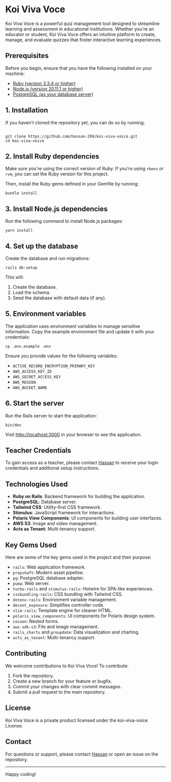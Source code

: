 # Koi Viva Voce

Koi Viva Voce is a powerful quiz management tool designed to streamline learning and assessment in educational institutions. Whether you're an educator or student, Koi Viva Voce offers an intuitive platform to create, manage, and evaluate quizzes that foster interactive learning experiences.

## Prerequisites

Before you begin, ensure that you have the following installed on your machine:

- [Ruby (version 3.3.4 or higher)](https://www.ruby-lang.org/en/downloads/)
- [Node.js (version 20.11.1 or higher)](https://nodejs.org/)
- [PostgreSQL (as your database server)](https://www.postgresql.org/download/)

## 1. Installation

If you haven't cloned the repository yet, you can do so by running:

```

git clone https://github.com/hassan-299/koi-viva-voice.git
cd koi-viva-voice
```

## 2. Install Ruby dependencies

Make sure you're using the correct version of Ruby. If you're using `rbenv` or `rvm`, you can set the Ruby version for this project.

Then, install the Ruby gems defined in your Gemfile by running:

```
bundle install
```

## 3. Install Node.js dependencies

Run the following command to install Node.js packages:

```
yarn install
```

## 4. Set up the database

Create the database and run migrations:

```
rails db:setup
```

This will:

1. Create the database.
2. Load the schema.
3. Seed the database with default data (if any).

## 5. Environment variables

The application uses environment variables to manage sensitive information. Copy the example environment file and update it with your credentials:

```
cp .env.example .env
```

Ensure you provide values for the following variables:

- `ACTIVE_RECORD_ENCRYPTION_PRIMARY_KEY`
- `AWS_ACCESS_KEY_ID`
- `AWS_SECRET_ACCESS_KEY`
- `AWS_REGION`
- `AWS_BUCKET_NAME`

## 6. Start the server

Run the Rails server to start the application:

```
bin/dev
```

Visit [http://localhost:3000](http://localhost:3000) in your browser to see the application.

## Teacher Credentials

To gain access as a teacher, please contact [Hassan](https://github.com/hassan-299) to receive your login credentials and additional setup instructions.

## Technologies Used

- **Ruby on Rails**: Backend framework for building the application.
- **PostgreSQL**: Database server.
- **Tailwind CSS**: Utility-first CSS framework.
- **Stimulus**: JavaScript framework for interactions.
- **Polaris View Components**: UI components for building user interfaces.
- **AWS S3**: Image and video management.
- **Acts as Tenant**: Multi-tenancy support.

## Key Gems Used

Here are some of the key gems used in the project and their purpose:

- `rails`: Web application framework.
- `propshaft`: Modern asset pipeline.
- `pg`: PostgreSQL database adapter.
- `puma`: Web server.
- `turbo-rails` and `stimulus-rails`: Hotwire for SPA-like experiences.
- `cssbundling-rails`: CSS bundling with Tailwind CSS.
- `dotenv-rails`: Environment variable management.
- `decent_exposure`: Simplifies controller code.
- `slim-rails`: Template engine for cleaner HTML.
- `polaris_view_components`: UI components for Polaris design system.
- `cocoon`: Nested forms.
- `aws-sdk-s3`: File and image management.
- `rails_charts` and `groupdate`: Data visualization and charting.
- `acts_as_tenant`: Multi-tenancy support.

## Contributing

We welcome contributions to Koi Viva Voce! To contribute:

1. Fork the repository.
2. Create a new branch for your feature or bugfix.
3. Commit your changes with clear commit messages.
4. Submit a pull request to the main repository.

## License

Koi Viva Voce is a private product licensed under the koi-viva-voice License.

## Contact

For questions or support, please contact [Hassan](https://github.com/hassan-299) or open an issue on the repository.

---

Happy coding!

